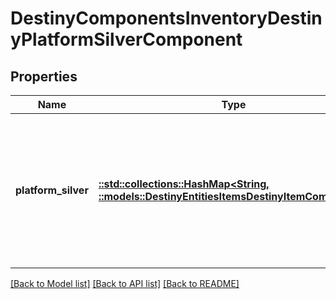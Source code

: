 # DestinyComponentsInventoryDestinyPlatformSilverComponent

## Properties
Name | Type | Description | Notes
------------ | ------------- | ------------- | -------------
**platform_silver** | [**::std::collections::HashMap<String, ::models::DestinyEntitiesItemsDestinyItemComponent>**](Destiny.Entities.Items.DestinyItemComponent.md) | If a Profile is played on multiple platforms, this is the silver they have for each platform, keyed by Membership Type. | [optional] [default to null]

[[Back to Model list]](../README.md#documentation-for-models) [[Back to API list]](../README.md#documentation-for-api-endpoints) [[Back to README]](../README.md)


